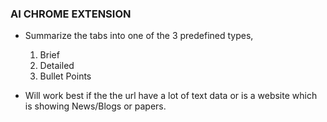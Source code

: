 ### AI CHROME EXTENSION

- Summarize the tabs into one of the 3 predefined types, 
    1. Brief
    2. Detailed
    3. Bullet Points

- Will work best if the the url have a lot of text data or is a website which is showing News/Blogs or papers.